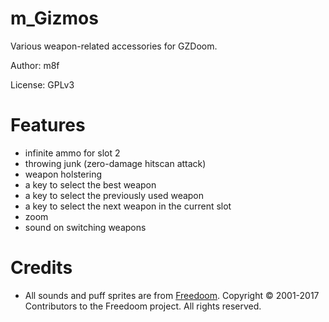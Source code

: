 # m_Gizmos

Various weapon-related accessories for GZDoom.

Author: m8f

License: GPLv3

# Features

- infinite ammo for slot 2
- throwing junk (zero-damage hitscan attack)
- weapon holstering
- a key to select the best weapon
- a key to select the previously used weapon
- a key to select the next weapon in the current slot
- zoom
- sound on switching weapons

# Credits

* All sounds and puff sprites are from [Freedoom](https://freedoom.github.io/).
  Copyright © 2001-2017 Contributors to the Freedoom project. All rights reserved.
